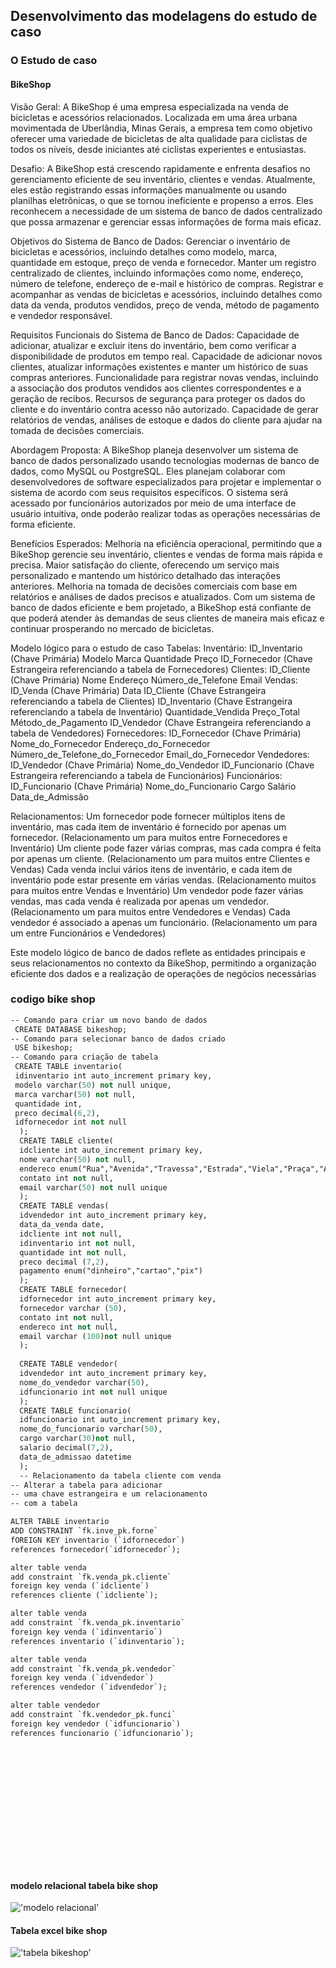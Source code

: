 ## Desenvolvimento das modelagens do estudo de caso

### O Estudo de caso

#### BikeShop

Visão Geral: A BikeShop é uma empresa especializada na venda de bicicletas e acessórios relacionados. Localizada em uma área urbana movimentada de Uberlândia, Minas Gerais, a empresa tem como objetivo oferecer uma variedade de bicicletas de alta qualidade para ciclistas de todos os níveis, desde iniciantes até ciclistas experientes e entusiastas.

Desafio: A BikeShop está crescendo rapidamente e enfrenta desafios no gerenciamento eficiente de seu inventário, clientes e vendas. Atualmente, eles estão registrando essas informações manualmente ou usando planilhas eletrônicas, o que se tornou ineficiente e propenso a erros. Eles reconhecem a necessidade de um sistema de banco de dados centralizado que possa armazenar e gerenciar essas informações de forma mais eficaz.

Objetivos do Sistema de Banco de Dados: Gerenciar o inventário de bicicletas e acessórios, incluindo detalhes como modelo, marca, quantidade em estoque, preço de venda e fornecedor. Manter um registro centralizado de clientes, incluindo informações como nome, endereço, número de telefone, endereço de e-mail e histórico de compras. Registrar e acompanhar as vendas de bicicletas e acessórios, incluindo detalhes como data da venda, produtos vendidos, preço de venda, método de pagamento e vendedor responsável.

Requisitos Funcionais do Sistema de Banco de Dados: Capacidade de adicionar, atualizar e excluir itens do inventário, bem como verificar a disponibilidade de produtos em tempo real. Capacidade de adicionar novos clientes, atualizar informações existentes e manter um histórico de suas compras anteriores. Funcionalidade para registrar novas vendas, incluindo a associação dos produtos vendidos aos clientes correspondentes e a geração de recibos. Recursos de segurança para proteger os dados do cliente e do inventário contra acesso não autorizado. Capacidade de gerar relatórios de vendas, análises de estoque e dados do cliente para ajudar na tomada de decisões comerciais.

Abordagem Proposta: A BikeShop planeja desenvolver um sistema de banco de dados personalizado usando tecnologias modernas de banco de dados, como MySQL ou PostgreSQL. Eles planejam colaborar com desenvolvedores de software especializados para projetar e implementar o sistema de acordo com seus requisitos específicos. O sistema será acessado por funcionários autorizados por meio de uma interface de usuário intuitiva, onde poderão realizar todas as operações necessárias de forma eficiente.

Benefícios Esperados: Melhoria na eficiência operacional, permitindo que a BikeShop gerencie seu inventário, clientes e vendas de forma mais rápida e precisa. Maior satisfação do cliente, oferecendo um serviço mais personalizado e mantendo um histórico detalhado das interações anteriores. Melhoria na tomada de decisões comerciais com base em relatórios e análises de dados precisos e atualizados. Com um sistema de banco de dados eficiente e bem projetado, a BikeShop está confiante de que poderá atender às demandas de seus clientes de maneira mais eficaz e continuar prosperando no mercado de bicicletas.

Modelo lógico para o estudo de caso Tabelas: Inventário: ID_Inventario (Chave Primária) Modelo Marca Quantidade Preço ID_Fornecedor (Chave Estrangeira referenciando a tabela de Fornecedores) Clientes: ID_Cliente (Chave Primária) Nome Endereço Número_de_Telefone Email Vendas: ID_Venda (Chave Primária) Data ID_Cliente (Chave Estrangeira referenciando a tabela de Clientes) ID_Inventario (Chave Estrangeira referenciando a tabela de Inventário) Quantidade_Vendida Preço_Total Método_de_Pagamento ID_Vendedor (Chave Estrangeira referenciando a tabela de Vendedores) Fornecedores: ID_Fornecedor (Chave Primária) Nome_do_Fornecedor Endereço_do_Fornecedor Número_de_Telefone_do_Fornecedor Email_do_Fornecedor Vendedores: ID_Vendedor (Chave Primária) Nome_do_Vendedor ID_Funcionario (Chave Estrangeira referenciando a tabela de Funcionários) Funcionários: ID_Funcionario (Chave Primária) Nome_do_Funcionario Cargo Salário Data_de_Admissão

Relacionamentos: Um fornecedor pode fornecer múltiplos itens de inventário, mas cada item de inventário é fornecido por apenas um fornecedor. (Relacionamento um para muitos entre Fornecedores e Inventário) Um cliente pode fazer várias compras, mas cada compra é feita por apenas um cliente. (Relacionamento um para muitos entre Clientes e Vendas) Cada venda inclui vários itens de inventário, e cada item de inventário pode estar presente em várias vendas. (Relacionamento muitos para muitos entre Vendas e Inventário) Um vendedor pode fazer várias vendas, mas cada venda é realizada por apenas um vendedor. (Relacionamento um para muitos entre Vendedores e Vendas) Cada vendedor é associado a apenas um funcionário. (Relacionamento um para um entre Funcionários e Vendedores)

Este modelo lógico de banco de dados reflete as entidades principais e seus relacionamentos no contexto da BikeShop, permitindo a organização eficiente dos dados e a realização de operações de negócios necessárias

### codigo bike shop

```p
-- Comando para criar um novo bando de dados 
 CREATE DATABASE bikeshop;
-- Comando para selecionar banco de dados criado
 USE bikeshop;
-- Comando para criação de tabela
 CREATE TABLE inventario(
 idinventario int auto_increment primary key,
 modelo varchar(50) not null unique, 
 marca varchar(50) not null,
 quantidade int,
 preco decimal(6,2),
 idfornecedor int not null
  );
  CREATE TABLE cliente(
  idcliente int auto_increment primary key,
  nome varchar(50) not null,
  endereco enum("Rua","Avenida","Travessa","Estrada","Viela","Praça","Alameda"),
  contato int not null, 
  email varchar(50) not null unique
  );
  CREATE TABLE vendas(
  idvendedor int auto_increment primary key,
  data_da_venda date,
  idcliente int not null,
  idinventario int not null,
  quantidade int not null,
  preco decimal (7,2),
  pagamento enum("dinheiro","cartao","pix")
  );
  CREATE TABLE fornecedor(
  idfornecedor int auto_increment primary key,
  fornecedor varchar (50),
  contato int not null,
  endereco int not null,
  email varchar (100)not null unique
  );
  
  CREATE TABLE vendedor(
  idvendedor int auto_increment primary key,
  nome_do_vendedor varchar(50),
  idfuncionario int not null unique
  );
  CREATE TABLE funcionario(
  idfuncionario int auto_increment primary key,
  nome_do_funcionario varchar(50),
  cargo varchar(30)not null,
  salario decimal(7,2),
  data_de_admissao datetime
  );
  -- Relacionamento da tabela cliente com venda
-- Alterar a tabela para adicionar
-- uma chave estrangeira e um relacionamento
-- com a tabela

ALTER TABLE inventario
ADD CONSTRAINT `fk.inve_pk.forne`
fOREIGN KEY inventario (`idfornecedor`)
references fornecedor(`idfornecedor`);

alter table venda
add constraint `fk.venda_pk.cliente`
foreign key venda (`idcliente`)
references cliente (`idcliente`);

alter table venda
add constraint `fk.venda_pk.inventario`
foreign key venda (`idinventario`)
references inventario (`idinventario`);

alter table venda
add constraint `fk.venda_pk.vendedor`
foreign key venda (`idvendedor`)
references vendedor (`idvendedor`);

alter table vendedor
add constraint `fk.vendedor_pk.funci`
foreign key vendedor (`idfuncionario`)
references funcionario (`idfuncionario`);

 
  
  
  
  
  
  
  
  
  
  
 
  
```


#### modelo relacional tabela bike shop

!['modelo relacional'](tabelabikeshop.png)

#### Tabela excel bike shop

!['tabela bikeshop'](BIKESHOP.png)



